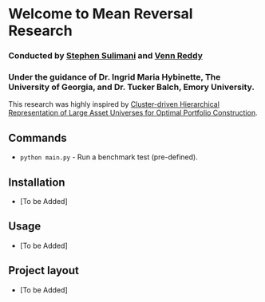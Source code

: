 # **Welcome to Mean Reversal Research**

### Conducted by [Stephen Sulimani](https://github.com/StephenSulimani) and [Venn Reddy](https://github.com/vennreddy490)
### Under the guidance of Dr. Ingrid Maria Hybinette, The University of Georgia, and Dr. Tucker Balch, Emory University.

This research was highly inspired by [Cluster-driven Hierarchical Representation of Large Asset Universes for Optimal Portfolio Construction](https://dl.acm.org/doi/10.1145/3677052.3698676).

## Commands
* `python main.py` - Run a benchmark test (pre-defined).

## Installation
* [To be Added]

## Usage
* [To be Added]

## Project layout
* [To be Added]
